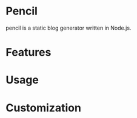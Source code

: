 # Pencil

pencil is a static blog generator written in Node.js.

# Features

# Usage

# Customization